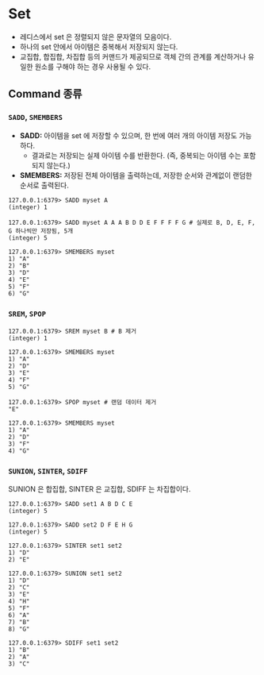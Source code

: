 # Set
- 레디스에서 set 은 정렬되지 않은 문자열의 모음이다.
- 하나의 set 안에서 아이템은 중복해서 저장되지 않는다.
- 교집합, 합집합, 차집합 등의 커맨드가 제공되므로 객체 간의 관계를 계산하거나 유일한 원소를 구해야 하는 경우 사용될 수 있다.

## Command 종류
### `SADD`, `SMEMBERS`
- **SADD:** 아이템을 set 에 저장할 수 있으며, 한 번에 여러 개의 아이템 저장도 가능하다.
    - 결과로는 저장되는 실제 아이템 수를 반환한다. (즉, 중복되는 아이템 수는 포함되지 않는다.)
- **SMEMBERS:** 저장된 전체 아이템을 출력하는데, 저장한 순서와 관계없이 랜덤한 순서로 출력된다.
```shell
127.0.0.1:6379> SADD myset A
(integer) 1

127.0.0.1:6379> SADD myset A A A B D D E F F F F G # 실제로 B, D, E, F, G 하나씩만 저장됨, 5개
(integer) 5

127.0.0.1:6379> SMEMBERS myset
1) "A"
2) "B"
3) "D"
4) "E"
5) "F"
6) "G"
```

### `SREM`, `SPOP`
```shell
127.0.0.1:6379> SREM myset B # B 제거
(integer) 1

127.0.0.1:6379> SMEMBERS myset
1) "A"
2) "D"
3) "E"
4) "F"
5) "G"

127.0.0.1:6379> SPOP myset # 랜덤 데이터 제거
"E"

127.0.0.1:6379> SMEMBERS myset
1) "A"
2) "D"
3) "F"
4) "G"
```

### `SUNION`, `SINTER`, `SDIFF`
SUNION 은 합집합, SINTER 은 교집합, SDIFF 는 차집합이다.
```shell
127.0.0.1:6379> SADD set1 A B D C E
(integer) 5

127.0.0.1:6379> SADD set2 D F E H G
(integer) 5

127.0.0.1:6379> SINTER set1 set2
1) "D"
2) "E"

127.0.0.1:6379> SUNION set1 set2
1) "D"
2) "C"
3) "E"
4) "H"
5) "F"
6) "A"
7) "B"
8) "G"

127.0.0.1:6379> SDIFF set1 set2
1) "B"
2) "A"
3) "C"
```